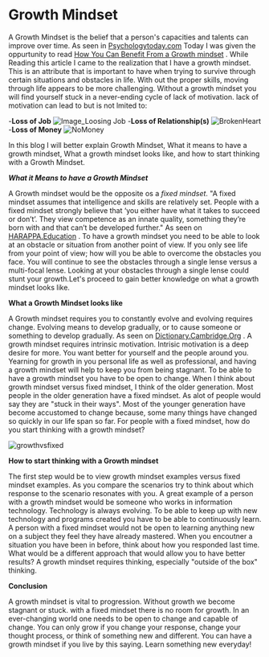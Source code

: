 # Growth Mindset


A Growth Mindset is  the belief that a person's capacities and talents can improve over time. As seen in [Psychologytoday.com](https://www.psychologytoday.com/au/basics/growth-mindset#:~:text=A%20growth%20mindset%2C%20as%20conceived%20by%20Stanford%20psychologist,capacities%20and%20talents%20can%20be%20improved%20over%20time.) Today I was given the oppurtunity to read [How You Can Benefit From a Growth mindset](https://www.atlassian.com/blog/inside-atlassian/growth-mindset) . While Reading this article I came to the realization that I have a growth mindset. This is an attribute that is important to have when trying to survive through certain situations and obstacles in life. With out the proper skills, moving through life appears to be more challenging. Without a growth mindset you will find yourself stuck in a never-ending cycle of lack of motivation. lack of motivation can lead to but is not lmited to:

-**Loss of Job** ![Image_Loosing Job](https://careeralley.com/wp-content/uploads/lost-job-1536x864.jpg)
-**Loss of Relationship(s)** ![BrokenHeart](https://th.bing.com/th/id/R.c36a76c344f2fd5946682bbb1f76437a?rik=TkkmjoiAKcBv8Q&riu=http%3a%2f%2fpngimagesfree.com%2fHeart%2fbroken-heart-png-image.png&ehk=rlwHc%2fsKVplLn6e6UK6D6kvKh8FF92SAMJ1doVMaSJw%3d&risl=&pid=ImgRaw&r=0)
-**Loss of Money** ![NoMoney](https://static.vecteezy.com/system/resources/previews/013/589/589/non_2x/businessman-has-no-money-illustration-vector.jpg)

In this blog I will better explain Growth Mindset, What it means to have a growth mindset, What a growth mindset looks like, and how to start thinking with a Growth Mindset. 

***What it Means to have a Growth Mindset***

A Growth mindset would be the opposite os a *fixed mindset*. "A fixed mindset assumes that intelligence and skills are relatively set. People with a fixed mindset strongly believe that ‘you either have what it takes to succeed or don’t’. They view competence as an innate quality, something they’re born with and that can’t be developed further." As seen on  [HARAPPA.Education](https://harappa.education/harappa-diaries/what-is-a-fixed-mindset/#:~:text=A%20fixed%20mindset%20assumes%20that%20intelligence%20and%20skills,born%20with%20and%20that%20can%E2%80%99t%20be%20developed%20further.) . To have a growth mindset you need to be able to look at an obstacle or situation from another point of view. If you only see life from your point of view; how will you be able to overcome the obstacles you face. You will continue to see the obstacles through a single lense versus a multi-focal lense. Looking at your obstacles through a single lense could stunt your growth.Let's proceed to gain better knowledge on what a growth mindset looks like.

**What a Growth Mindset looks like**

A Growth mindset requires you to constantly evolve and evolving requires change. Evolving means to develop gradually, or to cause someone or something to develop gradually. As seen on [Dictionary.Cambridge.Org](https://dictionary.cambridge.org/dictionary/english/evolving) . A growth mindset requires intrinsic motivation. Intrisic motivation is a deep desire for more. You want better for yourself and the people around you. Yearning for growth in you personal life as well as professional, and having a growth mindset will help to keep you from being stagnant. To be able to have a growth mindset you have to be open to change. When I think about growth mindset versus fixed mindset, I think of the older generation. Most people in the older generation have a fixed mindset. As alot of people would say they are "stuck in their ways". Most of the younger generation have become accustomed to change because, some many things have changed so quickly in our life span so far. For people with a fixed mindset, how do you start thinking with a growth mindset?

![growthvsfixed](https://static.vecteezy.com/system/resources/previews/009/489/159/non_2x/growth-mindset-vs-fixed-mindset-for-slide-presentation-or-web-banner-infographic-of-human-head-with-brain-inside-and-symbol-the-difference-of-positive-and-negative-thinking-mindset-concepts-vector.jpg)


**How to start thinking with a Growth mindset**

The first step would be to view growth mindset examples versus fixed mindset examples. As you compare the scenarios try to think about which response to the scenario resonates with you. A great example of a person with a growth mindset would be someone who works in information technology. Technology is always evolving. To be able to keep up with new technology and programs created you have to be able to continuously learn. A person with a fixed mindset would not be open to learning anything new on a subject they feel they have already mastered. When you encoutner a situation you have been in before, think about how you responded last time. What would be a different approach that would allow you to have better results? A growth mindset requires thinking, especially "outside of the box" thinking.

**Conclusion**

A growth mindset is vital to progression. Without growth we become stagnant or stuck. with a fixed mindset there is no room for growth. In an ever-changing world one needs to be open to change and capable of change. You can only grow if you change your response, change your thought process, or think of something new and different. You can have a growth mindset if you live by this saying. Learn something new everyday! 

